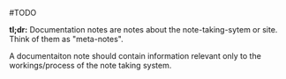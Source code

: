 #TODO

**tl;dr:** Documentation notes are notes about the note-taking-sytem or site. Think of them as "meta-notes".

A documentaiton note should contain information relevant only to the workings/process of the note taking system.
